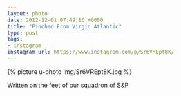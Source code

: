 ```yaml
---
layout: photo
date: 2012-12-01 07:49:10 +0000
title: "Pinched From Virgin Atlantic"
type: post
tags:
- instagram
instagram_url: https://www.instagram.com/p/Sr6VREpt8K/
---
```


{% picture u-photo img/Sr6VREpt8K.jpg %}

Written on the feet of our squadron of S&P
